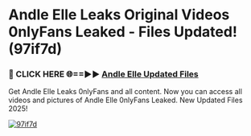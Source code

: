 # Andle Elle Leaks Original Videos 0nlyFans Leaked - Files Updated! (97if7d)

<h3>🔴 CLICK HERE 🌐==►► <a href="https://mediafile.pages.dev?q=Andle+Elle&ref=D4RT" rel="nofollow">Andle Elle Updated Files</a></h3>

Get Andle Elle Leaks 0nlyFans and all content. Now you can access all videos and pictures of Andle Elle 0nlyFans Leaked. New Updated Files 2025!

[![97if7d](https://github.com/user-attachments/assets/8c521d6e-e6e3-4a75-9320-d58ab9d79d5b)](https://mediafile.pages.dev?q=Andle+Elle&ref=D4RT)